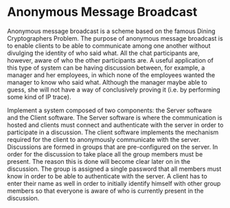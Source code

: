 # Anonymous Message Broadcast

Anonymous message broadcast is a scheme based on the famous Dining
Cryptographers Problem. The purpose of anonymous message broadcast is to enable
clients to be able to communicate among one another without divulging the identity of
who said what. All the chat participants are, however, aware of who the other
participants are. A useful application of this type of system can be having discussion
between, for example, a manager and her employees, in which none of the employees
wanted the manager to know who said what. Although the manager maybe able to
guess, she will not have a way of conclusively proving it (i.e. by performing some kind
of IP trace).

Implement a system composed of two components: the Server software and the
Client software. The Server software is where the communication is hosted and clients
must connect and authenticate with the server in order to participate in a discussion.
The client software implements the mechanism required for the client to anonymously
communicate with the server. Discussions are formed in groups that are pre-configured
on the server. In order for the discussion to take place all the group members must be
present. The reason this is done will become clear later on in the discussion. The group
is assigned a single password that all members must know in order to be able to
authenticate with the server. A client has to enter their name as well in order to initially
identify himself with other group members so that everyone is aware of who is
currently present in the discussion.
